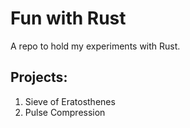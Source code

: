 # Fun with Rust

A repo to hold my experiments with Rust.

## Projects:

1. Sieve of Eratosthenes
2. Pulse Compression